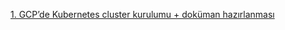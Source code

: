 [1. GCP’de Kubernetes cluster kurulumu + doküman hazırlanması](1.%20GCP’de%20Kubernetes%20cluster%20kurulumu%20%2B%20doküman%20hazırlanması)
